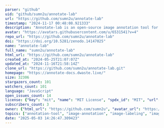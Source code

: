 ```yaml
---
parser: "github"
uid: "github/sumn2u/annotate-lab"
url: "https://github.com/sumn2u/annotate-lab"
timestamp: "2024-11-17 00:48:08.921333"
description: "Annotate-lab is an open-source image annotation tool for efficient dataset creation. With an intuitive interface and flexible export options, it streamlines your machine learning workflow. 🖼️✏️📑"
avatar: "https://avatars.githubusercontent.com/u/6531541?v=4"
repo_url: "https://github.com/sumn2u/annotate-lab"
doi: "https://doi.org/10.5281/zenodo.14147025"
name: "annotate-lab"
full_name: "sumn2u/annotate-lab"
html_url: "https://github.com/sumn2u/annotate-lab"
created_at: "2024-05-25T21:07:07Z"
updated_at: "2024-11-16T21:58:14Z"
clone_url: "https://github.com/sumn2u/annotate-lab.git"
homepage: "https://annotate-docs.dwaste.live/"
size: 32306
stargazers_count: 101
watchers_count: 101
language: "JavaScript"
open_issues_count: 14
license: {"key": "mit", "name": "MIT License", "spdx_id": "MIT", "url": "https://api.github.com/licenses/mit", "node_id": "MDc6TGljZW5zZTEz"}
subscribers_count: 3
owner: {"html_url": "https://github.com/sumn2u", "avatar_url": "https://avatars.githubusercontent.com/u/6531541?v=4", "login": "sumn2u", "type": "User"}
topics: ["annotation-tool", "image-annotation", "image-labeling", "image-segmentation", "collaborate", "computer-vision", "machine-learning", "classification", "image-masking", "segmentation", "python", "react"]
date: "2025-05-03 14:26:47.309423"
---
```

